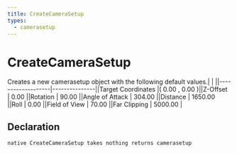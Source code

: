 ```yaml
---
title: CreateCameraSetup
types:
  - camerasetup
---
```


# CreateCameraSetup
Creates a new camerasetup object with the following default values.|                   |               ||-------------------|---------------||Target Coordinates |( 0.00 , 0.00 )||Z-Offset           | 0.00          ||Rotation           | 90.00         ||Angle of Attack    | 304.00        ||Distance           | 1650.00       ||Roll               | 0.00          ||Field of View      | 70.00         ||Far Clipping       | 5000.00       |

## Declaration

```jass
native CreateCameraSetup takes nothing returns camerasetup
```

